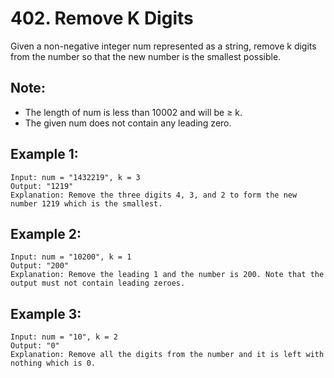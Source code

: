 # 402. Remove K Digits

Given a non-negative integer num represented as a string, remove k digits from the number so that the new number is the smallest possible.

## Note:

* The length of num is less than 10002 and will be ≥ k.
* The given num does not contain any leading zero.

## Example 1:

```
Input: num = "1432219", k = 3
Output: "1219"
Explanation: Remove the three digits 4, 3, and 2 to form the new number 1219 which is the smallest.
```

## Example 2:

```
Input: num = "10200", k = 1
Output: "200"
Explanation: Remove the leading 1 and the number is 200. Note that the output must not contain leading zeroes.
```

## Example 3:

```
Input: num = "10", k = 2
Output: "0"
Explanation: Remove all the digits from the number and it is left with nothing which is 0.
```